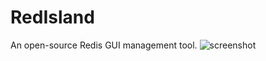 # RedIsland
An open-source Redis GUI management tool.
![screenshot](https://s1.ax1x.com/2022/04/01/q4mAYT.png)
